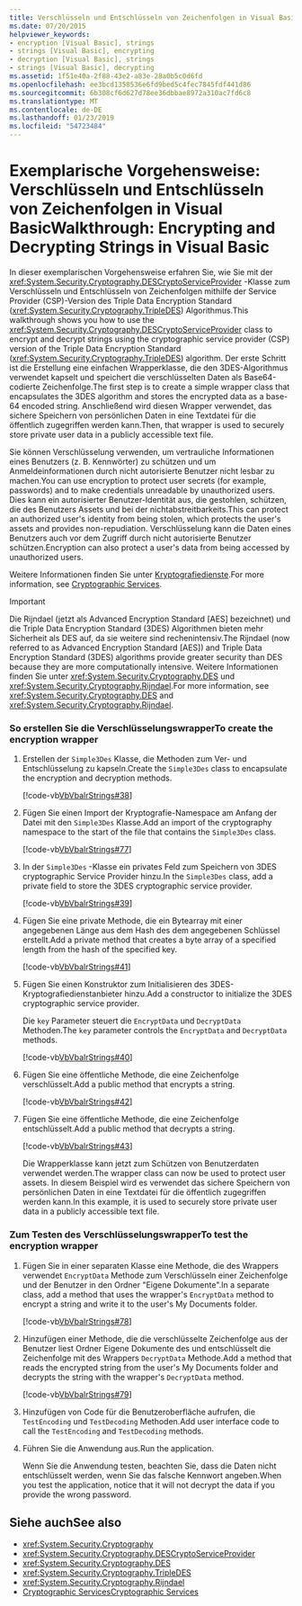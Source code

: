 ```yaml
---
title: Verschlüsseln und Entschlüsseln von Zeichenfolgen in Visual Basic
ms.date: 07/20/2015
helpviewer_keywords:
- encryption [Visual Basic], strings
- strings [Visual Basic], encrypting
- decryption [Visual Basic], strings
- strings [Visual Basic], decrypting
ms.assetid: 1f51e40a-2f88-43e2-a83e-28a0b5c0d6fd
ms.openlocfilehash: ee3bcd1358536e6fd9bed5c4fec7845fdf441d86
ms.sourcegitcommit: 6b308cf6d627d78ee36dbbae8972a310ac7fd6c8
ms.translationtype: MT
ms.contentlocale: de-DE
ms.lasthandoff: 01/23/2019
ms.locfileid: "54723484"
---
```

# <a name="walkthrough-encrypting-and-decrypting-strings-in-visual-basic"></a><span data-ttu-id="c3376-102">Exemplarische Vorgehensweise: Verschlüsseln und Entschlüsseln von Zeichenfolgen in Visual Basic</span><span class="sxs-lookup"><span data-stu-id="c3376-102">Walkthrough: Encrypting and Decrypting Strings in Visual Basic</span></span>
<span data-ttu-id="c3376-103">In dieser exemplarischen Vorgehensweise erfahren Sie, wie Sie mit der <xref:System.Security.Cryptography.DESCryptoServiceProvider> -Klasse zum Verschlüsseln und Entschlüsseln von Zeichenfolgen mithilfe der Service Provider (CSP)-Version des Triple Data Encryption Standard (<xref:System.Security.Cryptography.TripleDES>) Algorithmus.</span><span class="sxs-lookup"><span data-stu-id="c3376-103">This walkthrough shows you how to use the <xref:System.Security.Cryptography.DESCryptoServiceProvider> class to encrypt and decrypt strings using the cryptographic service provider (CSP) version of the Triple Data Encryption Standard (<xref:System.Security.Cryptography.TripleDES>) algorithm.</span></span> <span data-ttu-id="c3376-104">Der erste Schritt ist die Erstellung eine einfachen Wrapperklasse, die den 3DES-Algorithmus verwendet kapselt und speichert die verschlüsselten Daten als Base64-codierte Zeichenfolge.</span><span class="sxs-lookup"><span data-stu-id="c3376-104">The first step is to create a simple wrapper class that encapsulates the 3DES algorithm and stores the encrypted data as a base-64 encoded string.</span></span> <span data-ttu-id="c3376-105">Anschließend wird diesen Wrapper verwendet, das sichere Speichern von persönlichen Daten in eine Textdatei für die öffentlich zugegriffen werden kann.</span><span class="sxs-lookup"><span data-stu-id="c3376-105">Then, that wrapper is used to securely store private user data in a publicly accessible text file.</span></span>  
  
 <span data-ttu-id="c3376-106">Sie können Verschlüsselung verwenden, um vertrauliche Informationen eines Benutzers (z. B. Kennwörter) zu schützen und um Anmeldeinformationen durch nicht autorisierte Benutzer nicht lesbar zu machen.</span><span class="sxs-lookup"><span data-stu-id="c3376-106">You can use encryption to protect user secrets (for example, passwords) and to make credentials unreadable by unauthorized users.</span></span> <span data-ttu-id="c3376-107">Dies kann ein autorisierter Benutzer-Identität aus, die gestohlen, schützen, die des Benutzers Assets und bei der nichtabstreitbarkeits.</span><span class="sxs-lookup"><span data-stu-id="c3376-107">This can protect an authorized user's identity from being stolen, which protects the user's assets and provides non-repudiation.</span></span> <span data-ttu-id="c3376-108">Verschlüsselung kann die Daten eines Benutzers auch vor dem Zugriff durch nicht autorisierte Benutzer schützen.</span><span class="sxs-lookup"><span data-stu-id="c3376-108">Encryption can also protect a user's data from being accessed by unauthorized users.</span></span>  
  
 <span data-ttu-id="c3376-109">Weitere Informationen finden Sie unter [Kryptografiedienste](../../../../standard/security/cryptographic-services.md).</span><span class="sxs-lookup"><span data-stu-id="c3376-109">For more information, see [Cryptographic Services](../../../../standard/security/cryptographic-services.md).</span></span>  
  
> [!IMPORTANT]
>  <span data-ttu-id="c3376-110">Die Rijndael (jetzt als Advanced Encryption Standard [AES] bezeichnet) und die Triple Data Encryption Standard (3DES) Algorithmen bieten mehr Sicherheit als DES auf, da sie weitere sind rechenintensiv.</span><span class="sxs-lookup"><span data-stu-id="c3376-110">The Rijndael (now referred to as Advanced Encryption Standard [AES]) and Triple Data Encryption Standard (3DES) algorithms provide greater security than DES because they are more computationally intensive.</span></span> <span data-ttu-id="c3376-111">Weitere Informationen finden Sie unter <xref:System.Security.Cryptography.DES> und <xref:System.Security.Cryptography.Rijndael>.</span><span class="sxs-lookup"><span data-stu-id="c3376-111">For more information, see <xref:System.Security.Cryptography.DES> and <xref:System.Security.Cryptography.Rijndael>.</span></span>  
  
### <a name="to-create-the-encryption-wrapper"></a><span data-ttu-id="c3376-112">So erstellen Sie die Verschlüsselungswrapper</span><span class="sxs-lookup"><span data-stu-id="c3376-112">To create the encryption wrapper</span></span>  
  
1.  <span data-ttu-id="c3376-113">Erstellen der `Simple3Des` Klasse, die Methoden zum Ver- und Entschlüsselung zu kapseln.</span><span class="sxs-lookup"><span data-stu-id="c3376-113">Create the `Simple3Des` class to encapsulate the encryption and decryption methods.</span></span>  
  
     [!code-vb[VbVbalrStrings#38](../../../../visual-basic/language-reference/functions/codesnippet/VisualBasic/walkthrough-encrypting-and-decrypting-strings_1.vb)]  
  
2.  <span data-ttu-id="c3376-114">Fügen Sie einen Import der Kryptografie-Namespace am Anfang der Datei mit den `Simple3Des` Klasse.</span><span class="sxs-lookup"><span data-stu-id="c3376-114">Add an import of the cryptography namespace to the start of the file that contains the `Simple3Des` class.</span></span>  
  
     [!code-vb[VbVbalrStrings#77](../../../../visual-basic/language-reference/functions/codesnippet/VisualBasic/walkthrough-encrypting-and-decrypting-strings_2.vb)]  
  
3.  <span data-ttu-id="c3376-115">In der `Simple3Des` -Klasse ein privates Feld zum Speichern von 3DES cryptographic Service Provider hinzu.</span><span class="sxs-lookup"><span data-stu-id="c3376-115">In the `Simple3Des` class, add a private field to store the 3DES cryptographic service provider.</span></span>  
  
     [!code-vb[VbVbalrStrings#39](../../../../visual-basic/language-reference/functions/codesnippet/VisualBasic/walkthrough-encrypting-and-decrypting-strings_3.vb)]  
  
4.  <span data-ttu-id="c3376-116">Fügen Sie eine private Methode, die ein Bytearray mit einer angegebenen Länge aus dem Hash des dem angegebenen Schlüssel erstellt.</span><span class="sxs-lookup"><span data-stu-id="c3376-116">Add a private method that creates a byte array of a specified length from the hash of the specified key.</span></span>  
  
     [!code-vb[VbVbalrStrings#41](../../../../visual-basic/language-reference/functions/codesnippet/VisualBasic/walkthrough-encrypting-and-decrypting-strings_4.vb)]  
  
5.  <span data-ttu-id="c3376-117">Fügen Sie einen Konstruktor zum Initialisieren des 3DES-Kryptografiedienstanbieter hinzu.</span><span class="sxs-lookup"><span data-stu-id="c3376-117">Add a constructor to initialize the 3DES cryptographic service provider.</span></span>  
  
     <span data-ttu-id="c3376-118">Die `key` Parameter steuert die `EncryptData` und `DecryptData` Methoden.</span><span class="sxs-lookup"><span data-stu-id="c3376-118">The `key` parameter controls the `EncryptData` and `DecryptData` methods.</span></span>  
  
     [!code-vb[VbVbalrStrings#40](../../../../visual-basic/language-reference/functions/codesnippet/VisualBasic/walkthrough-encrypting-and-decrypting-strings_5.vb)]  
  
6.  <span data-ttu-id="c3376-119">Fügen Sie eine öffentliche Methode, die eine Zeichenfolge verschlüsselt.</span><span class="sxs-lookup"><span data-stu-id="c3376-119">Add a public method that encrypts a string.</span></span>  
  
     [!code-vb[VbVbalrStrings#42](../../../../visual-basic/language-reference/functions/codesnippet/VisualBasic/walkthrough-encrypting-and-decrypting-strings_6.vb)]  
  
7.  <span data-ttu-id="c3376-120">Fügen Sie eine öffentliche Methode, die eine Zeichenfolge entschlüsselt.</span><span class="sxs-lookup"><span data-stu-id="c3376-120">Add a public method that decrypts a string.</span></span>  
  
     [!code-vb[VbVbalrStrings#43](../../../../visual-basic/language-reference/functions/codesnippet/VisualBasic/walkthrough-encrypting-and-decrypting-strings_7.vb)]  
  
     <span data-ttu-id="c3376-121">Die Wrapperklasse kann jetzt zum Schützen von Benutzerdaten verwendet werden.</span><span class="sxs-lookup"><span data-stu-id="c3376-121">The wrapper class can now be used to protect user assets.</span></span> <span data-ttu-id="c3376-122">In diesem Beispiel wird es verwendet das sichere Speichern von persönlichen Daten in eine Textdatei für die öffentlich zugegriffen werden kann.</span><span class="sxs-lookup"><span data-stu-id="c3376-122">In this example, it is used to securely store private user data in a publicly accessible text file.</span></span>  
  
### <a name="to-test-the-encryption-wrapper"></a><span data-ttu-id="c3376-123">Zum Testen des Verschlüsselungswrapper</span><span class="sxs-lookup"><span data-stu-id="c3376-123">To test the encryption wrapper</span></span>  
  
1.  <span data-ttu-id="c3376-124">Fügen Sie in einer separaten Klasse eine Methode, die des Wrappers verwendet `EncryptData` Methode zum Verschlüsseln einer Zeichenfolge und der Benutzer in den Ordner "Eigene Dokumente".</span><span class="sxs-lookup"><span data-stu-id="c3376-124">In a separate class, add a method that uses the wrapper's `EncryptData` method to encrypt a string and write it to the user's My Documents folder.</span></span>  
  
     [!code-vb[VbVbalrStrings#78](../../../../visual-basic/language-reference/functions/codesnippet/VisualBasic/walkthrough-encrypting-and-decrypting-strings_8.vb)]  
  
2.  <span data-ttu-id="c3376-125">Hinzufügen einer Methode, die die verschlüsselte Zeichenfolge aus der Benutzer liest Ordner Eigene Dokumente des und entschlüsselt die Zeichenfolge mit des Wrappers `DecryptData` Methode.</span><span class="sxs-lookup"><span data-stu-id="c3376-125">Add a method that reads the encrypted string from the user's My Documents folder and decrypts the string with the wrapper's `DecryptData` method.</span></span>  
  
     [!code-vb[VbVbalrStrings#79](../../../../visual-basic/language-reference/functions/codesnippet/VisualBasic/walkthrough-encrypting-and-decrypting-strings_9.vb)]  
  
3.  <span data-ttu-id="c3376-126">Hinzufügen von Code für die Benutzeroberfläche aufrufen, die `TestEncoding` und `TestDecoding` Methoden.</span><span class="sxs-lookup"><span data-stu-id="c3376-126">Add user interface code to call the `TestEncoding` and `TestDecoding` methods.</span></span>  
  
4.  <span data-ttu-id="c3376-127">Führen Sie die Anwendung aus.</span><span class="sxs-lookup"><span data-stu-id="c3376-127">Run the application.</span></span>  
  
     <span data-ttu-id="c3376-128">Wenn Sie die Anwendung testen, beachten Sie, dass die Daten nicht entschlüsselt werden, wenn Sie das falsche Kennwort angeben.</span><span class="sxs-lookup"><span data-stu-id="c3376-128">When you test the application, notice that it will not decrypt the data if you provide the wrong password.</span></span>  
  
## <a name="see-also"></a><span data-ttu-id="c3376-129">Siehe auch</span><span class="sxs-lookup"><span data-stu-id="c3376-129">See also</span></span>
- <xref:System.Security.Cryptography>
- <xref:System.Security.Cryptography.DESCryptoServiceProvider>
- <xref:System.Security.Cryptography.DES>
- <xref:System.Security.Cryptography.TripleDES>
- <xref:System.Security.Cryptography.Rijndael>
- [<span data-ttu-id="c3376-130">Cryptographic Services</span><span class="sxs-lookup"><span data-stu-id="c3376-130">Cryptographic Services</span></span>](../../../../standard/security/cryptographic-services.md)
